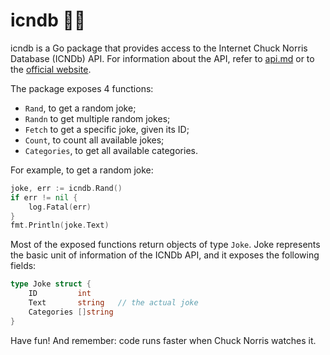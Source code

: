 # icndb 🦸‍♂️

icndb is a Go package that provides access to the Internet Chuck Norris Database (ICNDb) API. For information about the API, refer to [api.md](api.md) or to the [official website](http://www.icndb.com/api/).

The package exposes 4 functions:
- `Rand`, to get a random joke;
- `Randn` to get multiple random jokes;
- `Fetch` to get a specific joke, given its ID;
- `Count`, to count all available jokes;
- `Categories`, to get all available categories.

For example, to get a random joke:

```go
joke, err := icndb.Rand()
if err != nil {
    log.Fatal(err)
}
fmt.Println(joke.Text)
```

Most of the exposed functions return objects of type `Joke`. Joke represents the basic unit of information of the ICNDb API, and it exposes the following fields:

```go
type Joke struct {
	ID         int
	Text       string   // the actual joke
	Categories []string
}
```
Have fun! And remember: code runs faster when Chuck Norris watches it.
